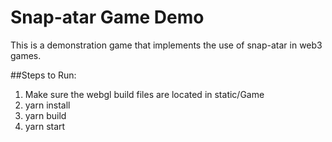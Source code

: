 # Snap-atar Game Demo
This is a demonstration game that implements the use of snap-atar in web3 games.

##Steps to Run: 
1. Make sure the webgl build files are located in static/Game
2. yarn install
3. yarn build
4. yarn start
